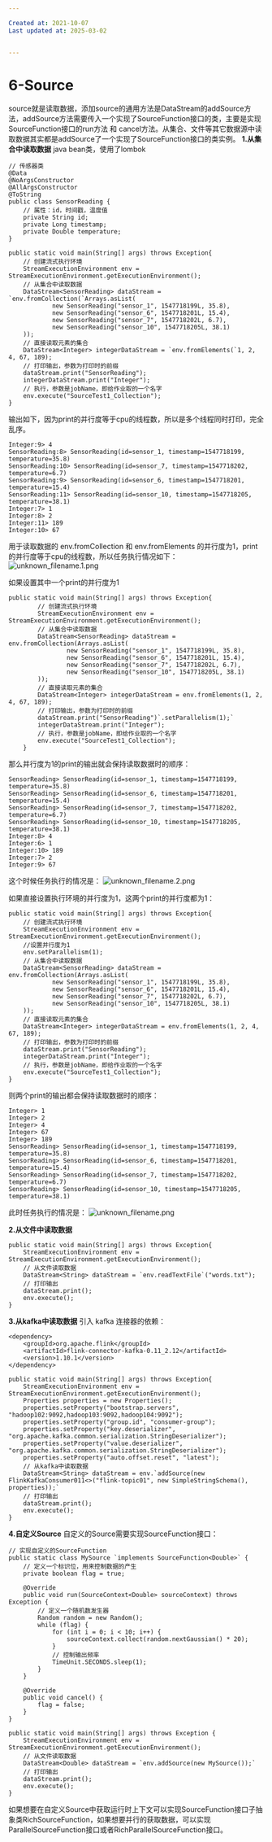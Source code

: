 ```yaml
---

Created at: 2021-10-07
Last updated at: 2025-03-02


---
```


# 6-Source


source就是读取数据，添加source的通用方法是DataStream的addSource方法，addSource方法需要传入一个实现了SourceFunction接口的类，主要是实现SourceFunction接口的run方法 和 cancel方法。从集合、文件等其它数据源中读取数据其实都是addSource了一个实现了SourceFunction接口的类实例。
**1.从集合中读取数据**
java bean类，使用了lombok
```
// 传感器类
@Data
@NoArgsConstructor
@AllArgsConstructor
@ToString
public class SensorReading {
    // 属性：id，时间戳，温度值
    private String id;
    private Long timestamp;
    private Double temperature;
}
```
```
public static void main(String[] args) throws Exception{
    // 创建流式执行环境
    StreamExecutionEnvironment env = StreamExecutionEnvironment.getExecutionEnvironment();
    // 从集合中读取数据
    DataStream<SensorReading> dataStream = `env.fromCollection(`Arrays.asList(
            new SensorReading("sensor_1", 1547718199L, 35.8),
            new SensorReading("sensor_6", 1547718201L, 15.4),
            new SensorReading("sensor_7", 1547718202L, 6.7),
            new SensorReading("sensor_10", 1547718205L, 38.1)
    ));
    // 直接读取元素的集合
    DataStream<Integer> integerDataStream = `env.fromElements(`1, 2, 4, 67, 189);
    // 打印输出，参数为打印时的前缀
    dataStream.print("SensorReading");
    integerDataStream.print("Integer");
    // 执行，参数是jobName，即给作业取的一个名字
    env.execute("SourceTest1_Collection");
}
```
输出如下，因为print的并行度等于cpu的线程数，所以是多个线程同时打印，完全乱序。
```
Integer:9> 4
SensorReading:8> SensorReading(id=sensor_1, timestamp=1547718199, temperature=35.8)
SensorReading:10> SensorReading(id=sensor_7, timestamp=1547718202, temperature=6.7)
SensorReading:9> SensorReading(id=sensor_6, timestamp=1547718201, temperature=15.4)
SensorReading:11> SensorReading(id=sensor_10, timestamp=1547718205, temperature=38.1)
Integer:7> 1
Integer:8> 2
Integer:11> 189
Integer:10> 67
```
用于读取数据的 env.fromCollection 和 env.fromElements 的并行度为1，print的并行度等于cpu的线程数，所以任务执行情况如下：
![unknown_filename.1.png](./_resources/6-Source.resources/unknown_filename.1.png)

如果设置其中一个print的并行度为1
```
public static void main(String[] args) throws Exception{
        // 创建流式执行环境
        StreamExecutionEnvironment env = StreamExecutionEnvironment.getExecutionEnvironment();
        // 从集合中读取数据
        DataStream<SensorReading> dataStream = env.fromCollection(Arrays.asList(
                new SensorReading("sensor_1", 1547718199L, 35.8),
                new SensorReading("sensor_6", 1547718201L, 15.4),
                new SensorReading("sensor_7", 1547718202L, 6.7),
                new SensorReading("sensor_10", 1547718205L, 38.1)
        ));
        // 直接读取元素的集合
        DataStream<Integer> integerDataStream = env.fromElements(1, 2, 4, 67, 189);
        // 打印输出，参数为打印时的前缀
        dataStream.print("SensorReading")`.setParallelism(1);`
        integerDataStream.print("Integer");
        // 执行，参数是jobName，即给作业取的一个名字
        env.execute("SourceTest1_Collection");
    }
```
那么并行度为1的print的输出就会保持读取数据时的顺序：
```
SensorReading> SensorReading(id=sensor_1, timestamp=1547718199, temperature=35.8)
SensorReading> SensorReading(id=sensor_6, timestamp=1547718201, temperature=15.4)
SensorReading> SensorReading(id=sensor_7, timestamp=1547718202, temperature=6.7)
SensorReading> SensorReading(id=sensor_10, timestamp=1547718205, temperature=38.1)
Integer:8> 4
Integer:6> 1
Integer:10> 189
Integer:7> 2
Integer:9> 67
```
这个时候任务执行的情况是：
![unknown_filename.2.png](./_resources/6-Source.resources/unknown_filename.2.png)

如果直接设置执行环境的并行度为1，这两个print的并行度都为1：
```
public static void main(String[] args) throws Exception{
    // 创建流式执行环境
    StreamExecutionEnvironment env = StreamExecutionEnvironment.getExecutionEnvironment();
    //设置并行度为1
    env.setParallelism(1);
    // 从集合中读取数据
    DataStream<SensorReading> dataStream = env.fromCollection(Arrays.asList(
            new SensorReading("sensor_1", 1547718199L, 35.8),
            new SensorReading("sensor_6", 1547718201L, 15.4),
            new SensorReading("sensor_7", 1547718202L, 6.7),
            new SensorReading("sensor_10", 1547718205L, 38.1)
    ));
    // 直接读取元素的集合
    DataStream<Integer> integerDataStream = env.fromElements(1, 2, 4, 67, 189);
    // 打印输出，参数为打印时的前缀
    dataStream.print("SensorReading");
    integerDataStream.print("Integer");
    // 执行，参数是jobName，即给作业取的一个名字
    env.execute("SourceTest1_Collection");
}
```
则两个print的输出都会保持读取数据时的顺序：
```
Integer> 1
Integer> 2
Integer> 4
Integer> 67
Integer> 189
SensorReading> SensorReading(id=sensor_1, timestamp=1547718199, temperature=35.8)
SensorReading> SensorReading(id=sensor_6, timestamp=1547718201, temperature=15.4)
SensorReading> SensorReading(id=sensor_7, timestamp=1547718202, temperature=6.7)
SensorReading> SensorReading(id=sensor_10, timestamp=1547718205, temperature=38.1)
```
此时任务执行的情况是：
![unknown_filename.png](./_resources/6-Source.resources/unknown_filename.png)

**2.从文件中读取数据**
```
public static void main(String[] args) throws Exception{
    StreamExecutionEnvironment env = StreamExecutionEnvironment.getExecutionEnvironment();
    // 从文件读取数据
    DataStream<String> dataStream = `env.readTextFile`("words.txt");
    // 打印输出
    dataStream.print();
    env.execute();
}
```

**3.从kafka中读取数据**
引入 kafka 连接器的依赖：
```
<dependency>
    <groupId>org.apache.flink</groupId>
    <artifactId>flink-connector-kafka-0.11_2.12</artifactId>
    <version>1.10.1</version>
</dependency>
```
```
public static void main(String[] args) throws Exception{
    StreamExecutionEnvironment env = StreamExecutionEnvironment.getExecutionEnvironment();
    Properties properties = new Properties();
    properties.setProperty("bootstrap.servers", "hadoop102:9092,hadoop103:9092,hadoop104:9092");
    properties.setProperty("group.id", "consumer-group");
    properties.setProperty("key.deserializer", "org.apache.kafka.common.serialization.StringDeserializer");
    properties.setProperty("value.deserializer", "org.apache.kafka.common.serialization.StringDeserializer");
    properties.setProperty("auto.offset.reset", "latest");
    // 从kafka中读取数据
    DataStream<String> dataStream = env.`addSource(new FlinkKafkaConsumer011<>("flink-topic01", new SimpleStringSchema(), properties));`
    // 打印输出
    dataStream.print();
    env.execute();
}
```

**4.自定义Source**
自定义的Source需要实现SourceFunction接口：
```
// 实现自定义的SourceFunction
public static class MySource `implements SourceFunction<Double>` {
    // 定义一个标识位，用来控制数据的产生
    private boolean flag = true;

    @Override
    public void run(SourceContext<Double> sourceContext) throws Exception {
        // 定义一个随机数发生器
        Random random = new Random();
        while (flag) {
            for (int i = 0; i < 10; i++) {
                sourceContext.collect(random.nextGaussian() * 20);
            }
            // 控制输出频率
            TimeUnit.SECONDS.sleep(1);
        }
    }

    @Override
    public void cancel() {
        flag = false;
    }
}
```
```
public static void main(String[] args) throws Exception {
    StreamExecutionEnvironment env = StreamExecutionEnvironment.getExecutionEnvironment();
    // 从文件读取数据
    DataStream<Double> dataStream = `env.addSource(new MySource());`
    // 打印输出
    dataStream.print();
    env.execute();
}
```
如果想要在自定义Source中获取运行时上下文可以实现SourceFunction接口子抽象类RichSourceFunction，如果想要并行的获取数据，可以实现ParallelSourceFunction接口或者RichParallelSourceFunction接口。

